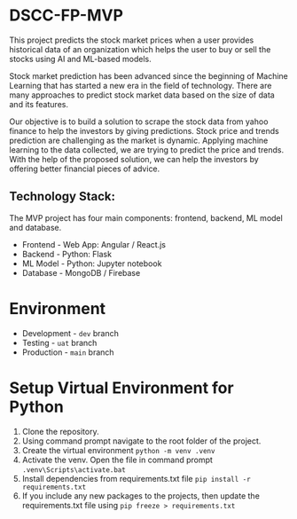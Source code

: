 # DSCC-FP-MVP

This project predicts the stock market prices when a user provides historical data of an organization which helps the user to buy or sell the stocks using AI and ML-based models. 

Stock market prediction has been advanced since the beginning of Machine Learning that has started a new era in the field of technology. There are many approaches to predict stock market data based on the size of data and its features. 

Our objective is to build a solution to scrape the stock data from yahoo finance to help the investors by giving predictions. Stock price and trends prediction are challenging as the market is dynamic. Applying machine learning to the data collected, we are trying to predict the price and trends. With the help of the proposed solution, we can help the investors by offering better financial pieces of advice.

## Technology Stack:
 
The MVP project has four main components: frontend, backend, ML model and database.

* Frontend - Web App: Angular / React.js
* Backend - Python: Flask
* ML Model - Python: Jupyter notebook
* Database - MongoDB / Firebase

# Environment

* Development - `dev` branch
* Testing - `uat` branch
* Production - `main` branch

# Setup Virtual Environment for Python

1. Clone the repository.
2. Using command prompt navigate to the root folder of the project.
3. Create the virtual environment `python -m venv .venv`
4. Activate the venv. Open the file in command prompt `.venv\Scripts\activate.bat`
5. Install dependencies from requirements.txt file `pip install -r requirements.txt`
6. If you include any new packages to the projects, then update the requirements.txt file using `pip freeze > requirements.txt`

